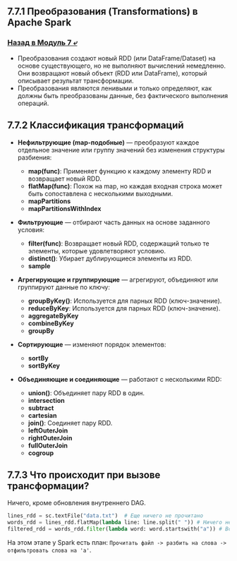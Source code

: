## 7.7.1 Преобразования (Transformations) в Apache Spark

### [Назад в Модуль 7 ⤶](/data/Module7/readme.md)

- Преобразования создают новый RDD (или DataFrame/Dataset) на основе существующего, но не выполняют вычислений немедленно. 
Они возвращают новый объект (RDD или DataFrame), который описывает результат трансформации.  
- Преобразования являются ленивыми и только определяют, как должны быть преобразованы данные, без фактического 
выполнения операций.  

## 7.7.2 Классификация трансформаций
- **Нефильтрующие (map-подобные)** — преобразуют каждое отдельное значение или группу значений без 
изменения структуры разбиения:  
    - **map(func)**: Применяет функцию к каждому элементу RDD и возвращает новый RDD.  
    - **flatMap(func)**: Похож на map, но каждая входная строка может быть сопоставлена с несколькими выходными.  
    - **mapPartitions**   
    - **mapPartitionsWithIndex**  

- **Фильтрующие** — отбирают часть данных на основе заданного условия:  
    - **filter(func)**: Возвращает новый RDD, содержащий только те элементы, которые удовлетворяют условию.  
    - **distinct()**: Убирает дублирующиеся элементы из RDD.  
    - **sample**  

- **Агрегирующие и группирующие** — агрегируют, объединяют или группируют данные по ключу:  
    - **groupByKey()**: Используется для парных RDD (ключ-значение).  
    - **reduceByKey**: Используется для парных RDD (ключ-значение).  
    - **aggregateByKey**  
    - **combineByKey**  
    - **groupBy**  

- **Сортирующие** — изменяют порядок элементов:  
    - **sortBy**  
    - **sortByKey**  

- **Объединяющие и соединяющие** — работают с несколькими RDD:  
    - **union()**: Объединяет пару RDD в один.  
    - **intersection**  
    - **subtract**  
    - **cartesian**  
    - **join()**: Соединяет пару RDD.  
    - **leftOuterJoin**  
    - **rightOuterJoin**  
    - **fullOuterJoin**  
    - **cogroup**  

## 7.7.3 Что происходит при вызове трансформации?
Ничего, кроме обновления внутреннего DAG.

```python
lines_rdd = sc.textFile("data.txt")  # Еще ничего не прочитано
words_rdd = lines_rdd.flatMap(lambda line: line.split(" ")) # Ничего не выполнено
filtered_rdd = words_rdd.filter(lambda word: word.startswith("a")) # Все еще ничего
```

На этом этапе у Spark есть план: `Прочитать файл -> разбить на слова -> отфильтровать слова на 'a'`.  
